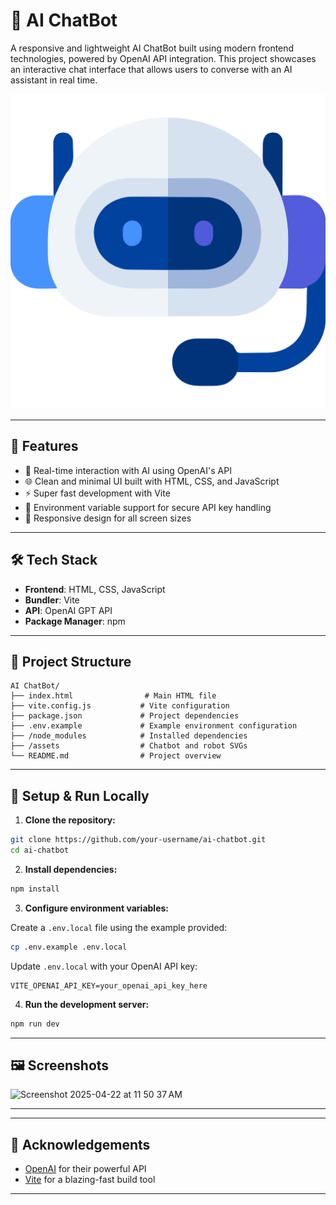 
# 🤖 AI ChatBot

A responsive and lightweight AI ChatBot built using modern frontend technologies, powered by OpenAI API integration. This project showcases an interactive chat interface that allows users to converse with an AI assistant in real time.

![ChatBot UI](./chatbot.svg)

---

## 🚀 Features

- 🧠 Real-time interaction with AI using OpenAI's API
- 🌐 Clean and minimal UI built with HTML, CSS, and JavaScript
- ⚡️ Super fast development with Vite
- 🔐 Environment variable support for secure API key handling
- 📱 Responsive design for all screen sizes

---

## 🛠️ Tech Stack

- **Frontend**: HTML, CSS, JavaScript
- **Bundler**: Vite
- **API**: OpenAI GPT API
- **Package Manager**: npm

---

## 📁 Project Structure

```
AI ChatBot/
├── index.html                # Main HTML file
├── vite.config.js           # Vite configuration
├── package.json             # Project dependencies
├── .env.example             # Example environment configuration
├── /node_modules            # Installed dependencies
├── /assets                  # Chatbot and robot SVGs
└── README.md                # Project overview
```

---

## 🧪 Setup & Run Locally

1. **Clone the repository:**

```bash
git clone https://github.com/your-username/ai-chatbot.git
cd ai-chatbot
```

2. **Install dependencies:**

```bash
npm install
```

3. **Configure environment variables:**

Create a `.env.local` file using the example provided:

```bash
cp .env.example .env.local
```

Update `.env.local` with your OpenAI API key:

```env
VITE_OPENAI_API_KEY=your_openai_api_key_here
```

4. **Run the development server:**

```bash
npm run dev
```

---

## 🖼️ Screenshots

<img width="1440" alt="Screenshot 2025-04-22 at 11 50 37 AM" src="https://github.com/user-attachments/assets/4e2ebb4c-182f-495c-a345-8b7e6e72c44e" />


---



---

## 🙌 Acknowledgements

- [OpenAI](https://openai.com/) for their powerful API
- [Vite](https://vitejs.dev/) for a blazing-fast build tool

---

